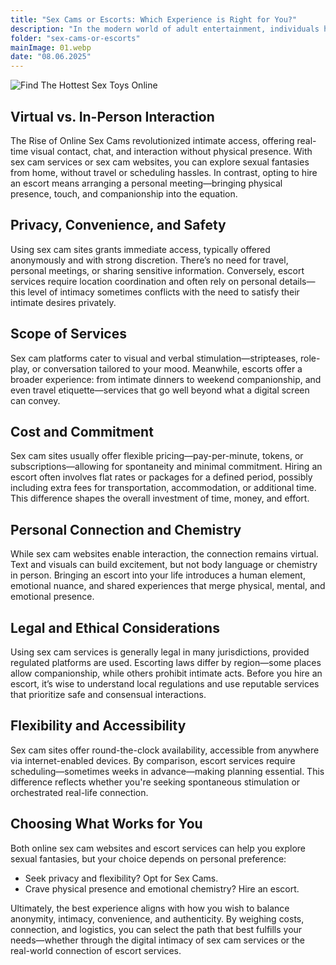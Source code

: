 ```yaml
---
title: "Sex Cams or Escorts: Which Experience is Right for You?"
description: "In the modern world of adult entertainment, individuals have more options than ever before. The Key Differences Between Sex Cams and Escorts lie in the nature of interaction, level of intimacy, and logistical considerations. Understanding these distinctions can help you decide which experience best aligns with your sexual experience goals and personal comfort."
folder: "sex-cams-or-escorts"
mainImage: 01.webp
date: "08.06.2025"
---
```


![ Find The Hottest Sex Toys Online](/assets/img/media/sex-cams-or-escorts/01.webp "escort is")


## Virtual vs. In-Person Interaction

The Rise of Online Sex Cams revolutionized intimate access, offering real-time visual contact, chat, and interaction without physical presence. With sex cam services or sex cam websites, you can explore sexual fantasies from home, without travel or scheduling hassles. In contrast, opting to hire an escort means arranging a personal meeting—bringing physical presence, touch, and companionship into the equation.

## Privacy, Convenience, and Safety

Using sex cam sites grants immediate access, typically offered anonymously and with strong discretion. There’s no need for travel, personal meetings, or sharing sensitive information. Conversely, escort services require location coordination and often rely on personal details—this level of intimacy sometimes conflicts with the need to satisfy their intimate desires privately.

## Scope of Services

Sex cam platforms cater to visual and verbal stimulation—stripteases, role-play, or conversation tailored to your mood. Meanwhile, escorts offer a broader experience: from intimate dinners to weekend companionship, and even travel etiquette—services that go well beyond what a digital screen can convey.

## Cost and Commitment

Sex cam sites usually offer flexible pricing—pay-per-minute, tokens, or subscriptions—allowing for spontaneity and minimal commitment. Hiring an escort often involves flat rates or packages for a defined period, possibly including extra fees for transportation, accommodation, or additional time. This difference shapes the overall investment of time, money, and effort.

## Personal Connection and Chemistry

While sex cam websites enable interaction, the connection remains virtual. Text and visuals can build excitement, but not body language or chemistry in person. Bringing an escort into your life introduces a human element, emotional nuance, and shared experiences that merge physical, mental, and emotional presence.

## Legal and Ethical Considerations

Using sex cam services is generally legal in many jurisdictions, provided regulated platforms are used. Escorting laws differ by region—some places allow companionship, while others prohibit intimate acts. Before you hire an escort, it’s wise to understand local regulations and use reputable services that prioritize safe and consensual interactions.

## Flexibility and Accessibility

Sex cam sites offer round-the-clock availability, accessible from anywhere via internet-enabled devices. By comparison, escort services require scheduling—sometimes weeks in advance—making planning essential. This difference reflects whether you're seeking spontaneous stimulation or orchestrated real-life connection.

## Choosing What Works for You
Both online sex cam websites and escort services can help you explore sexual fantasies, but your choice depends on personal preference:

- Seek privacy and flexibility? Opt for Sex Cams.
- Crave physical presence and emotional chemistry? Hire an escort.

Ultimately, the best experience aligns with how you wish to balance anonymity, intimacy, convenience, and authenticity.
By weighing costs, connection, and logistics, you can select the path that best fulfills your needs—whether through the digital intimacy of sex cam services or the real-world connection of escort services.

